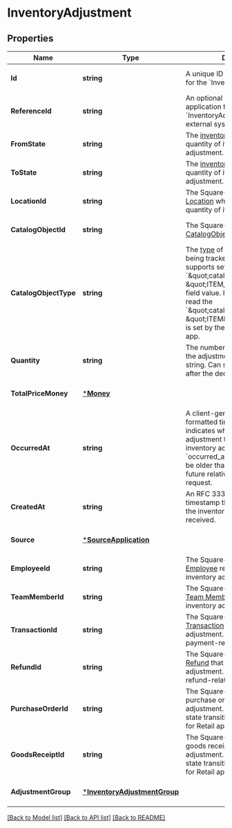 # InventoryAdjustment

## Properties
Name | Type | Description | Notes
------------ | ------------- | ------------- | -------------
**Id** | **string** | A unique ID generated by Square for the &#x60;InventoryAdjustment&#x60;. | [optional] [default to null]
**ReferenceId** | **string** | An optional ID provided by the application to tie the &#x60;InventoryAdjustment&#x60; to an external system. | [optional] [default to null]
**FromState** | **string** | The [inventory state](https://developer.squareup.com/reference/square_2024-07-17/enums/InventoryState) of the related quantity of items before the adjustment. | [optional] [default to null]
**ToState** | **string** | The [inventory state](https://developer.squareup.com/reference/square_2024-07-17/enums/InventoryState) of the related quantity of items after the adjustment. | [optional] [default to null]
**LocationId** | **string** | The Square-generated ID of the [Location](https://developer.squareup.com/reference/square_2024-07-17/objects/Location) where the related quantity of items is being tracked. | [optional] [default to null]
**CatalogObjectId** | **string** | The Square-generated ID of the [CatalogObject](https://developer.squareup.com/reference/square_2024-07-17/objects/CatalogObject) being tracked. | [optional] [default to null]
**CatalogObjectType** | **string** | The [type](https://developer.squareup.com/reference/square_2024-07-17/enums/CatalogObjectType) of the [CatalogObject](https://developer.squareup.com/reference/square_2024-07-17/objects/CatalogObject) being tracked.   The Inventory API supports setting and reading the &#x60;\&quot;catalog_object_type\&quot;: \&quot;ITEM_VARIATION\&quot;&#x60; field value.  In addition, it can also read the &#x60;\&quot;catalog_object_type\&quot;: \&quot;ITEM\&quot;&#x60; field value that is set by the Square Restaurants app. | [optional] [default to null]
**Quantity** | **string** | The number of items affected by the adjustment as a decimal string. Can support up to 5 digits after the decimal point. | [optional] [default to null]
**TotalPriceMoney** | [***Money**](Money.md) |  | [optional] [default to null]
**OccurredAt** | **string** | A client-generated RFC 3339-formatted timestamp that indicates when the inventory adjustment took place. For inventory adjustment updates, the &#x60;occurred_at&#x60; timestamp cannot be older than 24 hours or in the future relative to the time of the request. | [optional] [default to null]
**CreatedAt** | **string** | An RFC 3339-formatted timestamp that indicates when the inventory adjustment is received. | [optional] [default to null]
**Source** | [***SourceApplication**](SourceApplication.md) |  | [optional] [default to null]
**EmployeeId** | **string** | The Square-generated ID of the [Employee](https://developer.squareup.com/reference/square_2024-07-17/objects/Employee) responsible for the inventory adjustment. | [optional] [default to null]
**TeamMemberId** | **string** | The Square-generated ID of the [Team Member](https://developer.squareup.com/reference/square_2024-07-17/objects/TeamMember) responsible for the inventory adjustment. | [optional] [default to null]
**TransactionId** | **string** | The Square-generated ID of the [Transaction](https://developer.squareup.com/reference/square_2024-07-17/objects/Transaction) that caused the adjustment. Only relevant for payment-related state transitions. | [optional] [default to null]
**RefundId** | **string** | The Square-generated ID of the [Refund](https://developer.squareup.com/reference/square_2024-07-17/objects/Refund) that caused the adjustment. Only relevant for refund-related state transitions. | [optional] [default to null]
**PurchaseOrderId** | **string** | The Square-generated ID of the purchase order that caused the adjustment. Only relevant for state transitions from the Square for Retail app. | [optional] [default to null]
**GoodsReceiptId** | **string** | The Square-generated ID of the goods receipt that caused the adjustment. Only relevant for state transitions from the Square for Retail app. | [optional] [default to null]
**AdjustmentGroup** | [***InventoryAdjustmentGroup**](InventoryAdjustmentGroup.md) |  | [optional] [default to null]

[[Back to Model list]](../README.md#documentation-for-models) [[Back to API list]](../README.md#documentation-for-api-endpoints) [[Back to README]](../README.md)

